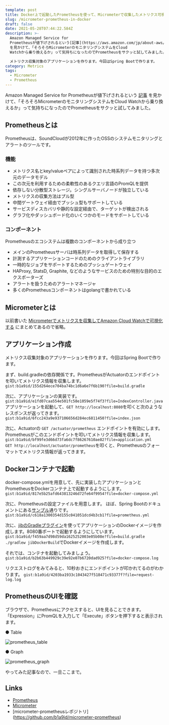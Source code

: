 ```yaml
---
template: post
title: Docker上で起動したPrometheusを使って、Micrometerで収集したメトリクス可視化する
slug: /micrometer-prometheus-in-docker
draft: false
date: 2021-05-28T07:44:22.584Z
description: >-
  Amazon Managed Service for
  Prometheusが値下げされるという[記事](https://aws.amazon.com/jp/about-aws/whats-new/2021/05/aws-announces-a-price-reduction-for-amazon-managed-service-for-prometheus-amp/)
  を見かけて、「そろそろMicrometerのモニタリングシステムをCloud
  Watchから乗り換えるか」って気持ちになったのでPrometheusをサクッと試してみました。

  メトリクス収集対象のアプリケーションを作ります。今回はSpring Bootで作ります。
category: Metrics
tags:
  - Micrometer
  - Prometheus
---
```

Amazon Managed Service for Prometheusが値下げされるという [記事](https://aws.amazon.com/jp/about-aws/whats-new/2021/05/aws-announces-a-price-reduction-for-amazon-managed-service-for-prometheus-amp/) を見かけて、「そろそろMicrometerのモニタリングシステムをCloud Watchから乗り換えるか」って気持ちになったのでPrometheusをサクッと試してみました。

## Prometheusとは

Prometheusは、SoundCloudが2012年に作ったOSSのシステムモニタリングとアラートのツールです。

### 機能

* メトリクス名とkey/valueペアによって識別された時系列データを持つ多次元のデータモデル
* この次元を利用するための柔軟性のあるクエリ言語のPromQLを提供
* 依存しない分散型ストレージ。シングルサーバノードが独立している
* メトリクスの収集方法はプル型
* 中間ゲートウェイ経由でプッシュ型もサポートしている
* サービスディスカバリや静的な設定経由で、ターゲットが検出される
* グラフ化やダッシュボード化のいくつかのモードをサポートしている

### コンポーネント

Prometheusのエコシステムは複数のコンポーネントから成り立つ

* メインのPrometheusサーバは時系列データを取得して保存する
* 計測するアプリケーションコードのためのクライアントライブラリ
* 一時的なジョブをサポートするためのプッシュゲートウェイ
* HAProxy, StatsD, Graphite, などのようなサービスのための特別な目的のエクスポーターズ
* アラートを扱うためのアラートマネージャ
* 多くのPrometheusコンポーネントはgolangで書かれている

## Micrometerとは
以前書いた [Micrometerでメトリクスを収集してAmazon Cloud Watchで可視化する](https://www.b1a9idps.com/posts/micrometer-cloudwatch/) にまとめてあるので省略。

## アプリケーション作成

メトリクス収集対象のアプリケーションを作ります。今回はSpring Bootで作ります。

まず、build.gradleの依存関係です。PrometheusがActuatorのエンドポイントを叩いてメトリクス情報を収集します。\
`gist:b1a9id/155d264ece704ba74bc1d6a6e7f6b190?file=build.gradle` 

次に、アプリケーションの実装です。\
`gist:b1a9id/e1fd07caa554e501fc58e1059e5f74f3?file=IndexController.java`\
アプリケーションを起動して、`GET http://localhost:8080`を叩くと次のようなレスポンスが返ってきます。\
`gist:b1a9id/6fcc243a9e937106656d284ec6811450?file=index.json`  

次に、Actuatorの `GET /actuator/prometheus` エンドポイントを有効にします。Prometheusがこのエンドポイントを叩いてメトリクス情報を収集します。\
`gist:b1a9id/bf99fe3d66d73fa6dc7f86267610ae82?file=application.yml`\
`GET http://localhost/actuator/prometheus`を叩くと、Prometheusのフォーマットでメトリクス情報が返ってきます。

## Dockerコンテナで起動

docker-compose.ymlを用意して、先に実装したアプリケーションとPrometheusをDockerコンテナ上で起動するようにします。
`gist:b1a9id/817e5b25afd643813246d72fe64f9954?file=docker-compose.yml`  

次に、Prometheusの設定ファイルを用意します。
ほぼ、Spring Bootのドキュメントにある[サンプル](https://docs.spring.io/spring-boot/docs/2.4.5/reference/html/production-ready-features.html#production-ready-metrics-export-prometheus)通りです。
`gist:b1a9id/c618a1300354d155c041051dcd4b3cb1?file=prometheus.yml`  

次に、[jibのGradleプラグイン](https://github.com/GoogleContainerTools/jib/tree/master/jib-gradle-plugin)を使ってアプリケーションのDockerイメージを作成します。8080番ポートで起動するようにしています。
`gist:b1a9id/f459aa7d98d59da1625252003e05b08e?file=build.gradle`\
`./gradlew jibDockerBuild`でDockerイメージを作成します。  

それでは、コンテナを起動してみましょう。\
`gist:b1a9id/b2b63b449929c39e92e07b6720dad925?file=docker-compose.log`  

リクエストログをみてみると、10秒おきにエンドポイントが叩かれてるのがわかります。
`gist:b1a9id/4203ba1933c1043427f518471c93377f?file=request-log.log`  

## PrometheusのUIを確認
ブラウザで、Prometheusにアクセスすると、UIを見ることできます。
「Expression」にPromQLを入力して「Execute」ボタンを押下すると表示されます。

● Table

![prometheus_table](/media/prometheus_table.png)


● Graph

![prometheus_graph](/media/prometheus_graph.png)

やってみた記事なので、一旦ここまで。

## Links
- [Prometheus](https://prometheus.io/docs/introduction/overview/)
- [Micrometer](https://micrometer.io)
- [micrometer-prometheusレポジトリ]
(https://github.com/b1a9id/micrometer-prometheus)